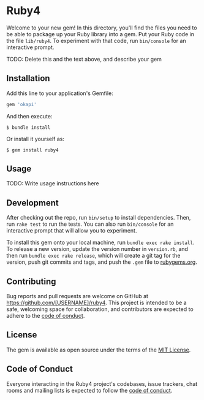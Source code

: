 # Ruby4

Welcome to your new gem! In this directory, you'll find the files you need to be able to package up your Ruby library into a gem. Put your Ruby code in the file `lib/ruby4`. To experiment with that code, run `bin/console` for an interactive prompt.

TODO: Delete this and the text above, and describe your gem

## Installation

Add this line to your application's Gemfile:

```ruby
gem 'okapi'
```

And then execute:

    $ bundle install

Or install it yourself as:

    $ gem install ruby4

## Usage

TODO: Write usage instructions here

## Development

After checking out the repo, run `bin/setup` to install dependencies. Then, run `rake test` to run the tests. You can also run `bin/console` for an interactive prompt that will allow you to experiment.

To install this gem onto your local machine, run `bundle exec rake install`. To release a new version, update the version number in `version.rb`, and then run `bundle exec rake release`, which will create a git tag for the version, push git commits and tags, and push the `.gem` file to [rubygems.org](https://rubygems.org).

## Contributing

Bug reports and pull requests are welcome on GitHub at https://github.com/[USERNAME]/ruby4. This project is intended to be a safe, welcoming space for collaboration, and contributors are expected to adhere to the [code of conduct](https://github.com/[USERNAME]/ruby4/blob/master/CODE_OF_CONDUCT.md).


## License

The gem is available as open source under the terms of the [MIT License](https://opensource.org/licenses/MIT).

## Code of Conduct

Everyone interacting in the Ruby4 project's codebases, issue trackers, chat rooms and mailing lists is expected to follow the [code of conduct](https://github.com/[USERNAME]/ruby4/blob/master/CODE_OF_CONDUCT.md).
